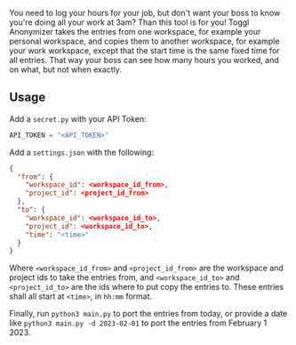 You need to log your hours for your job, but don't want your boss to know you're doing all your work at 3am? Than this tool is for you! Toggl Anonymizer takes the entries from one workspace, for example your personal workspace, and copies them to another workspace, for example your work workspace, except that the start time is the same fixed time for all entries. That way your boss can see how many hours you worked, and on what, but not when exactly.

## Usage

Add a `secret.py` with your API Token:

```python
API_TOKEN = "<API_TOKEN>"
```

Add a `settings.json` with the following:

```json
{
  "from": {
    "workspace_id": <workspace_id_from>,
    "project_id": <project_id_from>
  },
  "to": {
    "workspace_id": <workspace_id_to>,
    "project_id": <workspace_id_to>,
    "time": "<time>"
  }
}
```

Where `<workspace_id_from>` and `<project_id_from>` are the workspace and project ids to take the entries from, and `<workspace_id_to>` and `<project_id_to>` are the ids where to put copy the entries to. These entries shall all start at `<time>`, in `hh:mm` format.

Finally, run `python3 main.py` to port the entries from today, or provide a date like `python3 main.py -d 2023-02-01` to port the entries from February 1 2023.
